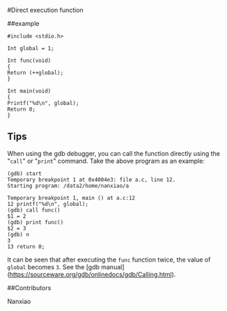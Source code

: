 #Direct execution function

##example

```
#include <stdio.h>

Int global = 1;

Int func(void)
{
Return (++global);
}

Int main(void)
{
Printf("%d\n", global);
Return 0;
}
 ```



## Tips
When using the gdb debugger, you can call the function directly using the "`call`" or "`print`" command. Take the above program as an example:
 
 ```
 (gdb) start
 Temporary breakpoint 1 at 0x4004e3: file a.c, line 12.
 Starting program: /data2/home/nanxiao/a

 Temporary breakpoint 1, main () at a.c:12
 12 printf("%d\n", global);
 (gdb) call func()
 $1 = 2
 (gdb) print func()
 $2 = 3
 (gdb) n
 3
 13 return 0;
 ```

 It can be seen that after executing the `func` function twice, the value of `global` becomes `3`.
 See the [gdb manual] (https://sourceware.org/gdb/onlinedocs/gdb/Calling.html).

 ##Contributors

 Nanxiao


